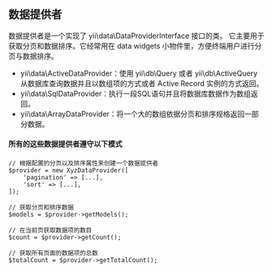 ## 数据提供者
数据提供者是一个实现了 yii\data\DataProviderInterface 接口的类。 它主要用于获取分页和数据排序。它经常用在 data widgets 小物件里，方便终端用户进行分页与数据排序。

- yii\data\ActiveDataProvider：使用 yii\db\Query 或者 yii\db\ActiveQuery 从数据库查询数据并且以数组项的方式或者 Active Record 实例的方式返回。
- yii\data\SqlDataProvider：执行一段SQL语句并且将数据库数据作为数组返回。
- yii\data\ArrayDataProvider：将一个大的数组依据分页和排序规格返回一部分数据。

#### 所有的这些数据提供者遵守以下模式
~~~
// 根据配置的分页以及排序属性来创建一个数据提供者
$provider = new XyzDataProvider([
    'pagination' => [...],
    'sort' => [...],
]);

// 获取分页和排序数据
$models = $provider->getModels();

// 在当前页获取数据项的数目
$count = $provider->getCount();

// 获取所有页面的数据项的总数
$totalCount = $provider->getTotalCount();
~~~